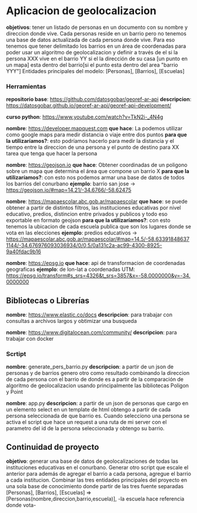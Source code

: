 # Aplicacion de geolocalizacion

**objetivos**: tener un listado de personas en un documento con su nombre y direccion donde vive. Cada personas reside en un barrio pero no tenemos una base de datos actualizada de cada persona donde vive. Para eso tenemos que tener delimitado los barrios en un área de coordenadas para poder usar un algoritmo de geolocalizacion y definir a través de el si la persona XXX vive en el barrio YY si el la dirección de su casa [un punto en un mapa] esta dentro del barrio[si el punto esta dentro del area "barrio YYY"]
Entidades principales del modelo: [Personas], [Barrios], [Escuelas]

### Herramientas

**repositorio base**: https://github.com/datosgobar/georef-ar-api
**descripcion**: https://datosgobar.github.io/georef-ar-api/georef-api-development/

**curso python**: https://www.youtube.com/watch?v=TkN2i-_4N4g

**nombre**: https://developer.mapquest.com
**que hace**: La podemos utilizar como google maps para medir distancia o viaje entre dos puntos
**para que la utilizaríamos?**: esto podríamos hacerlo para medir la distancia y el tiempo entre la direccion de una persona y el punto de destino para XX tarea que tenga que hacer la persona

**nombre**: https://geojson.io
**que hace**: Obtener coordinadas de un poligono sobre un mapa que determina el área que compone un barrio X
**para que la utilizaríamos?**: con esto nos podemos armar una base de datos de todos los barrios del conurbano
**ejemplo**: barrio san jose -> https://geojson.io/#map=14.21/-34.6766/-58.62475

**nombre**: https://mapaescolar.abc.gob.ar/mapaescolar
**que hace**: se puede obtener a partir de distintos filtros, las instituciones educativas por nivel educativo, predios, distincion entre privados y publicos y todo eso exportable en formato geojson
**para que la utilizaríamos?**: con esto tenemos la ubicacion de cada escuela publica que son los lugares donde se vota en las elecciones
**ejemplo**: predios educativos -> https://mapaescolar.abc.gob.ar/mapaescolar/#map=14.5/-58.633918486371144/-34.676976093036934/0/0,5/0a131c2a-ac99-4300-8925-9a40fdac9b16

**nombre**: https://epsg.io
**que hace**: api de transformacion de coordenadas geograficas
**ejemplo**: de lon-lat a coordenadas UTM: https://epsg.io/transform#s_srs=4326&t_srs=3857&x=-58.0000000&y=-34.0000000


## Bibliotecas o Librerías

**nombre**: https://www.elastic.co/docs
**descripcion**: para trabajar con consultas a archivos largos y obtimizar una busqueda

**nombre**: https://www.digitalocean.com/community/
**descripcion**: para trabajar con docker


### Scrtipt

**nombre**: generate_pers_barrio.py
**descripcion**: a partir de un json de personas y de barrios genero otro como resultado combinando la direccion de cada persona con el barrio de donde es a partir de la comparación de algoritmo de geolocalizacion usando principalmente las bibliotecas Poligon y Point

**nombre**: app.py
**descripcion**: a partir de un json de personas que cargo en un elemento select en un template de html obtengo a partir de cada persona seleccionada de que barrio es. Cuando selecciono una persona se activa el script que hace un request a una ruta de mi server con el parametro del id de la persona seleccionada y obtengo su barrio.


## Continuidad de proyecto
**objetivo**: generar una base de datos de geolocalizaciones de todas las instituciones educativas en el conurbano. Generar otro script que escale el anterior para además de agregar el barrio a cada persona, agregue el barrio a cada institucion. Combinar las tres entidades principales del proyecto en una sola base de conocimiento donde partir de las tres fuente separadas [Personas], [Barrios], [Escuelas] => [Personas(nombre,direccion,barrio,escuela)], -la escuela hace referencia donde vota-
